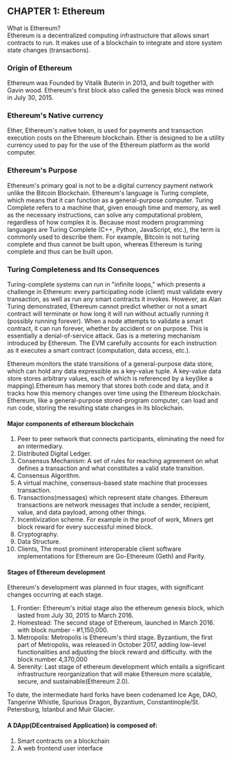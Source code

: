 ## CHAPTER 1:  Ethereum
What is Ethereum? </br>
Ethereum is a decentralized computing infrastructure that allows smart contracts to run. It makes use of a blockchain to integrate and store system state changes (transactions).

### Origin of Ethereum
Ethereum was Founded by Vitalik Buterin in 2013, and built together with Gavin wood.
Ethereum's first block also called the genesis block was mined in July 30, 2015.

### Ethereum's Native currency
Ether, Ethereum's native token, is used for payments and transaction execution costs on the Ethereum blockchain. Ether is designed to be a utility currency used to pay for the use of the Ethereum platform as the world computer. 


### Ethereum's Purpose
Ethereum's primary goal is not to be a digital currency payment network unlike the Bitcoin Blockchain. 
Ethereum's language is Turing complete, which means that it can function as a general-purpose computer.
Turing Complete refers to a machine that, given enough time and memory, as well as the necessary instructions, can solve any computational problem, regardless of how complex it is. Because most modern programming languages are Turing Complete (C++, Python, JavaScript, etc.), the term is commonly used to describe them. For example, Bitcoin is not turing complete and thus cannot be built upon, whereas Ethereum is turing complete and thus can be built upon.


### Turing Completeness and Its Consequences
Turing-complete systems can run in "infinite loops," which presents a challenge in Ethereum: every participating node (client) must validate every transaction, as well as run any smart contracts it invokes. However, as Alan Turing demonstrated, Ethereum cannot predict whether or not a smart contract will terminate or how long it will run without actually running it (possibly running forever). When a node attempts to validate a smart contract, it can run forever, whether by accident or on purpose. This is essentially a denial-of-service attack. 
Gas is a metering mechanism introduced by Ethereum. The EVM carefully accounts for each instruction as it executes a smart contract (computation, data access, etc.).


Ethereum monitors the state transitions of a general-purpose data store, which can hold any data expressible as a key-value tuple. A key-value data store stores arbitrary values, each of which is referenced by a key(like a mapping).Ethereum has memory that stores both code and data, and it tracks how this memory changes over time using the Ethereum blockchain. Ethereum, like a general-purpose stored-program computer, can load and run code, storing the resulting state changes in its blockchain.


#### Major components of ethereum blockchain
1. Peer to peer network that connects participants, eliminating the need for an intermediary.
2. Distributed Digital Ledger.
3. Consensus Mechanism: A set of rules for reaching agreement on what defines a transaction and what constitutes a valid state transition.
4. Consensus Algorithm.
5. A virtual machine, consensus-based state machine that processes transaction.
6. Transactions(messages) which represent state changes. Ethereum transactions are network messages that include a sender, recipient, value, and data payload, among other things.
7. Incentivization scheme. For example in the proof of work, Miners get block reward for every successful mined block.
8. Cryptography.
9. Data Structure.
10. Clients, The most prominent interoperable client software implementations for Ethereum are Go-Ethereum (Geth) and Parity.


#### Stages of Ethereum development
Ethereum's development was planned in four stages, with significant changes occurring at each stage.
1. Frontier: Ethereum's initial stage also the ethereum genesis block, which lasted from July 30, 2015 to March 2016. 
2. Homestead: The second stage of Ethereum, launched in March 2016. with block number - #1,150,000.
3. Metropolis: Metropolis is Ethereum's third stage. Byzantium, the first part of Metropolis, was released in October 2017, adding low-level functionalities and adjusting the block reward and difficulty. with the block number 4,370,000
4. Serenity: Last stage of ethereum development which entails a significant infrastructure reorganization that will make Ethereum more scalable, secure, and sustainable(Ethereum 2.0).

To date, the intermediate hard forks have been codenamed Ice Age, DAO, Tangerine Whistle, Spurious Dragon, Byzantium, Constantinople/St. Petersburg, Istanbul and Muir Glacier.


#### A DApp(DEcentraised Application) is composed of:
 1. Smart contracts on a blockchain
 2. A web frontend user interface

